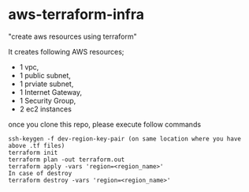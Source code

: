 # aws-terraform-infra
"create aws resources using terraform"

It creates following AWS resources; 
* 1 vpc, 
* 1 public subnet,
* 1 prviate subnet,
* 1 Internet Gateway, 
* 1 Security Group,
* 2 ec2 instances 

once you clone this repo, please execute follow commands
```
ssh-keygen -f dev-region-key-pair (on same location where you have above .tf files)
terraform init
terraform plan -out terraform.out
terraform apply -vars 'region=<region_name>'
In case of destroy
terraform destroy -vars 'region=<region_name>'
```
